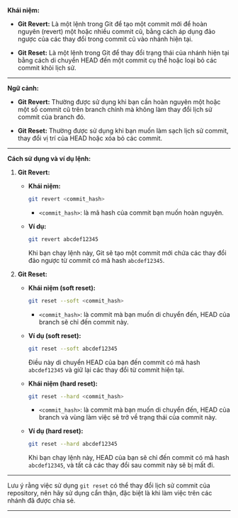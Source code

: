 **Khái niệm:**

- **Git Revert:** Là một lệnh trong Git để tạo một commit mới để hoàn nguyên (revert) một hoặc nhiều commit cũ, bằng cách áp dụng đảo ngược của các thay đổi trong commit cũ vào nhánh hiện tại.

- **Git Reset:** Là một lệnh trong Git để thay đổi trạng thái của nhánh hiện tại bằng cách di chuyển HEAD đến một commit cụ thể hoặc loại bỏ các commit khỏi lịch sử.

---

**Ngữ cảnh:**

- **Git Revert:** Thường được sử dụng khi bạn cần hoàn nguyên một hoặc một số commit cũ trên branch chính mà không làm thay đổi lịch sử commit của branch đó.

- **Git Reset:** Thường được sử dụng khi bạn muốn làm sạch lịch sử commit, thay đổi vị trí của HEAD hoặc xóa bỏ các commit.

---

**Cách sử dụng và ví dụ lệnh:**

1. **Git Revert:**

   - **Khái niệm:**

     ```bash
     git revert <commit_hash>
     ```

     - `<commit_hash>`: là mã hash của commit bạn muốn hoàn nguyên.

   - **Ví dụ:**
     ```bash
     git revert abcdef12345
     ```
     Khi bạn chạy lệnh này, Git sẽ tạo một commit mới chứa các thay đổi đảo ngược từ commit có mã hash `abcdef12345`.

2. **Git Reset:**

   - **Khái niệm (soft reset):**

     ```bash
     git reset --soft <commit_hash>
     ```

     - `<commit_hash>`: là commit mà bạn muốn di chuyển đến, HEAD của branch sẽ chỉ đến commit này.

   - **Ví dụ (soft reset):**

     ```bash
     git reset --soft abcdef12345
     ```

     Điều này di chuyển HEAD của bạn đến commit có mã hash `abcdef12345` và giữ lại các thay đổi từ commit hiện tại.

   - **Khái niệm (hard reset):**

     ```bash
     git reset --hard <commit_hash>
     ```

     - `<commit_hash>`: là commit mà bạn muốn di chuyển đến, HEAD của branch và vùng làm việc sẽ trở về trạng thái của commit này.

   - **Ví dụ (hard reset):**
     ```bash
     git reset --hard abcdef12345
     ```
     Khi bạn chạy lệnh này, HEAD của bạn sẽ chỉ đến commit có mã hash `abcdef12345`, và tất cả các thay đổi sau commit này sẽ bị mất đi.

---

Lưu ý rằng việc sử dụng `git reset` có thể thay đổi lịch sử commit của repository, nên hãy sử dụng cẩn thận, đặc biệt là khi làm việc trên các nhánh đã được chia sẻ.

---
